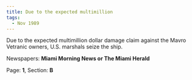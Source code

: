 ```yaml
---  
title: Due to the expected multimillion  
tags:  
  - Nov 1989  
---  
```

  
Due to the expected multimillion dollar damage claim against the Mavro Vetranic owners, U.S. marshals seize the ship.  
  
Newspapers: **Miami Morning News or The Miami Herald**  
  
Page: **1**, Section: **B** 
